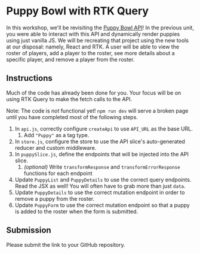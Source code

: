 # Puppy Bowl with RTK Query

In this workshop, we'll be revisiting the [Puppy Bowl API](https://fsa-puppy-bowl.herokuapp.com/api/)! In the previous unit, you were able to interact with this API and dynamically render puppies using just vanilla JS. We will be recreating that project using the new tools at our disposal: namely, React and RTK. A user will be able to view the roster of players, add a player to the roster, see more details about a specific player, and remove a player from the roster.

## Instructions

Much of the code has already been done for you. Your focus will be on using RTK Query to make the fetch calls to the API.

Note: The code is _not_ functional yet! `npm run dev` will serve a broken page until you have completed most of the following steps.

1. In `api.js`, correctly configure `createApi` to use `API_URL` as the base URL.
   1. Add `"Puppy"` as a tag type.
2. In `store.js`, configure the store to use the API slice's auto-generated reducer and custom middleware.
3. In `puppySlice.js`, define the endpoints that will be injected into the API slice.
   1. _(optional)_ Write `transformResponse` and `transformErrorResponse` functions for each endpoint
4. Update `PuppyList` and `PuppyDetails` to use the correct query endpoints. Read the JSX as well! You will often have to grab more than just `data`.
5. Update `PuppyDetails` to use the correct mutation endpoint in order to remove a puppy from the roster.
6. Update `PuppyForm` to use the correct mutation endpoint so that a puppy is added to the roster when the form is submitted.

## Submission

Please submit the link to your GitHub repository.
